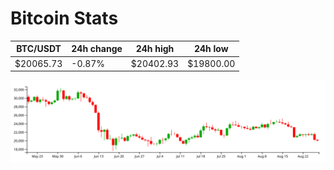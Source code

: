 # Bitcoin Stats

BTC/USDT|24h change|24h high|24h low|
|---|---|---|---|
|$20065.73|-0.87%|$20402.93|$19800.00|

<img src="./chart.svg">
